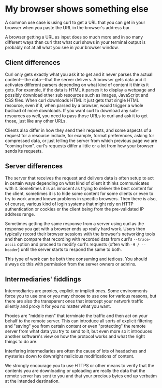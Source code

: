 # My browser shows something else

A common use case is using curl to get a URL that you can get in your browser
when you paste the URL in the browser's address bar.

A browser getting a URL as input does so much more and in so many different
ways than curl that what curl shows in your terminal output is probably not at
all what you see in your browser window.

## Client differences

Curl only gets exactly what you ask it to get and it never parses the actual
content—the data—that the server delivers. A browser gets data and it
activates different parsers depending on what kind of content it thinks it
gets. For example, if the data is HTML it parses it to display a webpage and
possibly download other sub resources such as images, JavaScript and CSS
files. When curl downloads HTML it just gets that single HTML resource, even
if it, when parsed by a browser, would trigger a whole busload of more
downloads. If you want curl to download any sub-resources as well, you need to
pass those URLs to curl and ask it to get those, just like any other URLs.

Clients also differ in how they send their requests, and some aspects of a
request for a resource include, for example, format preferences, asking for
compressed data, or just telling the server from which previous page we are
"coming from". curl's requests differ a little or a lot from how your browser
sends its requests.

## Server differences

The server that receives the request and delivers data is often setup to act in
certain ways depending on what kind of client it thinks communicates with it.
Sometimes it is as innocent as trying to deliver the best content for the
client, sometimes it is to hide some content for some clients or even to try
to work around known problems in specific browsers. Then there is also, of
course, various kind of login systems that might rely on HTTP authentication or
cookies or the client being from the pre-validated IP address range.

Sometimes getting the same response from a server using curl as the response
you get with a browser ends up really hard work. Users then typically record
their browser sessions with the browser's networking tools and then compare
that recording with recorded data from curl's `--trace-ascii` option and
proceed to modify curl's requests (often with `-H / --header`) until the
server starts to respond the same to both.

This type of work can be both time consuming and tedious. You should always do
this with permission from the server owners or admins.

## Intermediaries' fiddlings

Intermediaries are proxies, explicit or implicit ones. Some environments force
you to use one or you may choose to use one for various reasons, but there are
also the transparent ones that intercept your network traffic silently and
proxy it for you no matter what you want.

Proxies are "middle men" that terminate the traffic and then act on your
behalf to the remote server. This can introduce all sorts of explicit
filtering and "saving" you from certain content or even "protecting" the
remote server from what data you try to send to it, but even more so it
introduces another software's view on how the protocol works and what the
right things to do are.

Interfering intermediaries are often the cause of lots of headaches and
mysteries down to downright malicious modifications of content.

We strongly encourage you to use HTTPS or other means to verify that the
contents you are downloading or uploading are really the data that the remote
server has sent to you and that your precious bytes end up verbatim at the
intended destination.

